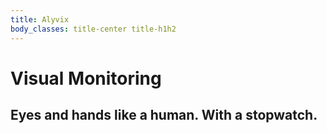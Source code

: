 ```yaml
---
title: Alyvix
body_classes: title-center title-h1h2
---
```


# Visual Monitoring
## Eyes and hands like a human. With a stopwatch.
